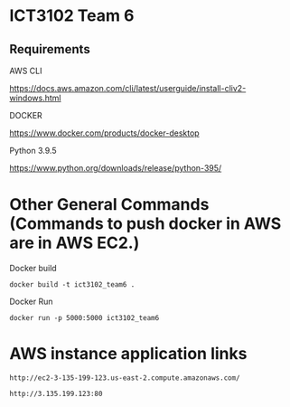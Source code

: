 # ICT3102 Team 6

## Requirements

AWS CLI

https://docs.aws.amazon.com/cli/latest/userguide/install-cliv2-windows.html

DOCKER

https://www.docker.com/products/docker-desktop

Python 3.9.5

https://www.python.org/downloads/release/python-395/

# Other General Commands (Commands to push docker in AWS are in AWS EC2.)

Docker build

```
docker build -t ict3102_team6 .
```

Docker Run

```
docker run -p 5000:5000 ict3102_team6
```

# AWS instance application links

```
http://ec2-3-135-199-123.us-east-2.compute.amazonaws.com/

http://3.135.199.123:80

```

